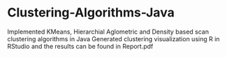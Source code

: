 # Clustering-Algorithms-Java
Implemented KMeans, Hierarchial Aglometric and Density based scan clustering algorithms in Java
Generated clustering visualization using R in RStudio and the results can be found in Report.pdf 
